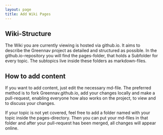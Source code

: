 ```yaml
---
layout: page
title: Add Wiki Pages
---
```


## Wiki-Structure

The Wiki you are currently viewing is hosted via github.io. It aims to describe the Greennav project as detailed and structured as possible. In the github.io-repository you will find the pages-folder, that holds a Subfolder for every topic. The subtopics live inside these folders as markdown-files.

## How to add content

If you want to add content, just edit the necessary md-file. The preferred method is to fork Greennav.github.io, add your changes locally and make a pull-request, enabling everyone how also works on the project, to view and to discuss your changes.

If your topic is not yet covered, feel free to add a folder named with your topic inside the pages-directory. Then you can put your md-files in that folder and after your pull-request has been merged, all changes will appear online.
